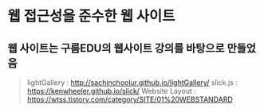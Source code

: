 # 웹 접근성을 준수한 웹 사이트
## 웹 사이트는 구름EDU의 웹사이트 강의를 바탕으로 만들었음

> lightGallery : http://sachinchoolur.github.io/lightGallery/
> slick.js : https://kenwheeler.github.io/slick/
> Website Layout : https://wtss.tistory.com/category/SITE/01%20WEBSTANDARD



